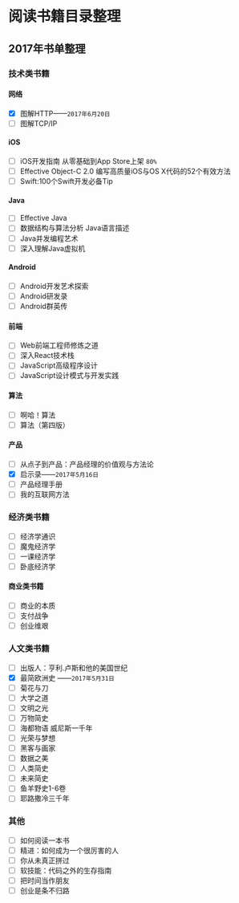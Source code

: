 # 阅读书籍目录整理


## 2017年书单整理

### 技术类书籍

#### 网络

+ [X] 图解HTTP——`2017年6月20日`
+ [ ] 图解TCP/IP

#### iOS

+ [ ] iOS开发指南 从零基础到App Store上架 `80%`
+ [ ] Effective Object-C 2.0 编写高质量iOS与OS X代码的52个有效方法
+ [ ] Swift:100个Swift开发必备Tip

#### Java

+ [ ] Effective Java
+ [ ] 数据结构与算法分析 Java语言描述
+ [ ] Java并发编程艺术
+ [ ] 深入理解Java虚拟机

#### Android

+ [ ] Android开发艺术探索
+ [ ] Android研发录
+ [ ] Android群英传

#### 前端

+ [ ] Web前端工程师修炼之道
+ [ ] 深入React技术栈
+ [ ] JavaScript高级程序设计
+ [ ] JavaScript设计模式与开发实践

#### 算法

+ [ ] 啊哈！算法
+ [ ] 算法（第四版）

#### 产品

+ [ ] 从点子到产品：产品经理的价值观与方法论
+ [X] 启示录——`2017年5月16日`
+ [ ] 产品经理手册
+ [ ] 我的互联网方法

### 经济类书籍

+ [ ] 经济学通识
+ [ ] 魔鬼经济学
+ [ ] 一课经济学
+ [ ] 卧底经济学

#### 商业类书籍

+ [ ] 商业的本质
+ [ ] 支付战争
+ [ ] 创业维艰

### 人文类书籍

+ [ ] 出版人：亨利.卢斯和他的美国世纪
+ [X] 最简欧洲史 ——`2017年5月31日`
+ [ ] 菊花与刀
+ [ ] 大学之道
+ [ ] 文明之光
+ [ ] 万物简史
+ [ ] 海都物语 威尼斯一千年
+ [ ] 光荣与梦想
+ [ ] 黑客与画家
+ [ ] 数据之美
+ [ ] 人类简史
+ [ ] 未来简史
+ [ ] 鱼羊野史1-6卷
+ [ ] 耶路撒冷三千年

### 其他

+ [ ] 如何阅读一本书
+ [ ] 精进：如何成为一个很厉害的人
+ [ ] 你从未真正拼过
+ [ ] 软技能：代码之外的生存指南
+ [ ] 把时间当作朋友
+ [ ] 创业是条不归路
